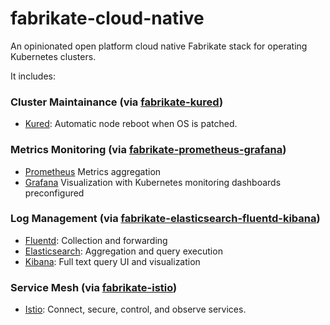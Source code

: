 # fabrikate-cloud-native

An opinionated open platform cloud native Fabrikate stack for operating Kubernetes clusters.

It includes:

### Cluster Maintainance (via [fabrikate-kured](../fabrikate-kured))

- [Kured](https://github.com/weaveworks/kured): Automatic node reboot when OS is patched.

### Metrics Monitoring (via [fabrikate-prometheus-grafana](../fabrikate-prometheus-grafana))

- [Prometheus](https://prometheus.io/) Metrics aggregation
- [Grafana](https://grafana.com/) Visualization with Kubernetes monitoring dashboards preconfigured

### Log Management (via [fabrikate-elasticsearch-fluentd-kibana](../fabrikate-elasticsearch-fluentd-kibana))

- [Fluentd](https://www.fluentd.org/): Collection and forwarding
- [Elasticsearch](https://www.elastic.co/): Aggregation and query execution
- [Kibana](https://www.elastic.co/products/kibana): Full text query UI and visualization

### Service Mesh (via [fabrikate-istio](../fabrikate-istio))

- [Istio](https://istio.io/): Connect, secure, control, and observe services.

